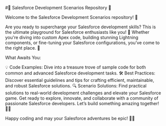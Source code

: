 #🚀 Salesforce Development Scenarios Repository 🌟

Welcome to the Salesforce Development Scenarios repository! 🎉

Are you ready to supercharge your Salesforce development skills? This is the ultimate playground for Salesforce enthusiasts like you! 🚀 Whether you're diving into custom Apex code, building stunning Lightning components, or fine-tuning your Salesforce configurations, you’ve come to the right place. 🌟

What Awaits You:

💡 Code Examples: Dive into a treasure trove of sample code for both common and advanced Salesforce development tasks.
🛠️ Best Practices: Discover essential guidelines and tips for crafting efficient, maintainable, and robust Salesforce solutions.
🔍 Scenario Solutions: Find practical solutions to real-world development challenges and elevate your Salesforce game.
Get ready to explore, innovate, and collaborate with a community of passionate Salesforce developers. Let’s build something amazing together! 🎨✨

Happy coding and may your Salesforce adventures be epic! 🚀💥

